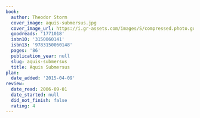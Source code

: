 ```yaml
---
book:
  author: Theodor Storm
  cover_image: aquis-submersus.jpg
  cover_image_url: https://i.gr-assets.com/images/S/compressed.photo.goodreads.com/books/1188027767l/1771018._SY475_.jpg
  goodreads: '1771018'
  isbn10: '3150060141'
  isbn13: '9783150060148'
  pages: '86'
  publication_year: null
  slug: aquis-submersus
  title: Aquis Submersus
plan:
  date_added: '2015-04-09'
review:
  date_read: 2006-09-01
  date_started: null
  did_not_finish: false
  rating: 4
---
```

